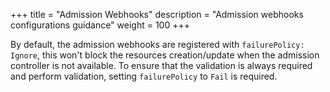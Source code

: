 +++
title = "Admission Webhooks"
description = "Admission webhooks configurations guidance"
weight = 100
+++

By default, the admission webhooks are registered with `failurePolicy: Ignore`, this won't block the resources creation/update when the admission controller is not available. To ensure that the validation is always required and perform validation, setting `failurePolicy` to `Fail` is required.
